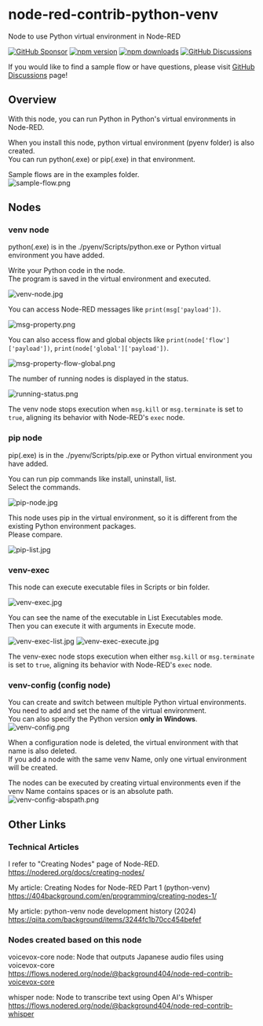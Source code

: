 # node-red-contrib-python-venv

Node to use Python virtual environment in Node-RED

[![GitHub Sponsor](https://img.shields.io/static/v1?label=Sponsor&message=%E2%9D%A4&logo=GitHub&color=ff69b4)](https://github.com/sponsors/404background)
[![npm version](https://img.shields.io/npm/v/@background404/node-red-contrib-python-venv?style=flat-square)](https://www.npmjs.com/package/@background404/node-red-contrib-python-venv)
[![npm downloads](https://img.shields.io/npm/dm/@background404/node-red-contrib-python-venv?style=flat-square)](https://www.npmjs.com/package/@background404/node-red-contrib-python-venv)
[![GitHub Discussions](https://img.shields.io/github/discussions/404background/node-red-contrib-python-venv?color=blue&label=Discussions&logo=github)](https://github.com/404background/node-red-contrib-python-venv/discussions)

If you would like to find a sample flow or have questions, please visit [GitHub Discussions](https://github.com/404background/node-red-contrib-python-venv/discussions) page!

## Overview

With this node, you can run Python in Python's virtual environments in Node-RED.

When you install this node, python virtual environment (pyenv folder) is also created.  
You can run python(.exe) or pip(.exe) in that environment.

Sample flows are in the examples folder.  
![sample-flow.png](./img/sample-flow.png)

## Nodes

### venv node

python(.exe) is in the ./pyenv/Scripts/python.exe or Python virtual environment you have added.

Write your Python code in the node.  
The program is saved in the virtual environment and executed.

![venv-node.jpg](./img/venv-node.png)

You can access Node-RED messages like `print(msg['payload'])`.

![msg-property.png](./img/msg-property.png)

You can also access flow and global objects like `print(node['flow']['payload'])`, `print(node['global']['payload'])`.

![msg-property-flow-global.png](./img/msg-property-flow-global.png)

The number of running nodes is displayed in the status.

![running-status.png](./img/running-status.png)

The venv node stops execution when `msg.kill` or `msg.terminate` is set to `true`, aligning its behavior with Node-RED's `exec` node.

### pip node

pip(.exe) is in the ./pyenv/Scripts/pip.exe or Python virtual environment you have added.

You can run pip commands like install, uninstall, list.  
Select the commands.

![pip-node.jpg](./img/pip-node.png)

This node uses pip in the virtual environment, so it is different from the existing Python environment packages.  
Please compare.

![pip-list.jpg](./img/pip-list.jpg)

### venv-exec

This node can execute executable files in Scripts or bin folder.

![venv-exec.jpg](./img/venv-exec.jpg)

You can see the name of the executable in List Executables mode.  
Then you can execute it with arguments in Execute mode.

![venv-exec-list.jpg](./img/venv-exec-list.jpg)
![venv-exec-execute.jpg](./img/venv-exec-execute.jpg)

The venv-exec node stops execution when either `msg.kill` or `msg.terminate` is set to `true`, aligning its behavior with Node-RED's `exec` node.

### venv-config (config node)

You can create and switch between multiple Python virtual environments.  
You need to add and set the name of the virtual environment.  
You can also specify the Python version **only in Windows**.  
![venv-config.png](./img/venv-config.png)

When a configuration node is deleted, the virtual environment with that name is also deleted.  
If you add a node with the same venv Name, only one virtual environment will be created.

The nodes can be executed by creating virtual environments even if the venv Name contains spaces or is an absolute path.  
![venv-config-abspath.png](./img/venv-config-abspath.png)

## Other Links

### Technical Articles

I refer to "Creating Nodes" page of Node-RED.  
<https://nodered.org/docs/creating-nodes/>

My article: Creating Nodes for Node-RED Part 1 (python-venv)  
<https://404background.com/en/programming/creating-nodes-1/>

My article: python-venv node development history (2024)  
<https://qiita.com/background/items/3244fc1b70cc454befef>  

### Nodes created based on this node

voicevox-core node: Node that outputs Japanese audio files using voicevox-core  
<https://flows.nodered.org/node/@background404/node-red-contrib-voicevox-core>

whisper node: Node to transcribe text using Open AI's Whisper  
<https://flows.nodered.org/node/@background404/node-red-contrib-whisper>
